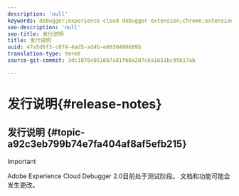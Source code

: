 ```yaml
---
description: 'null'
keywords: debugger;experience cloud debugger extension;chrome;extension;release notes
seo-description: 'null'
seo-title: 发行说明
title: 发行说明
uuid: 47a5d6f3-c074-4ad5-ad4b-e6030496689b
translation-type: tm+mt
source-git-commit: 3dc1876c0516b7a81f68a207c6a1651bc95b17ab

---
```



# 发行说明{#release-notes}

## 发行说明 {#topic-a92c3eb799b74e7fa404af8af5efb215}

>[!IMPORTANT]
>
>Adobe Experience Cloud Debugger 2.0目前处于测试阶段。 文档和功能可能会发生更改。
